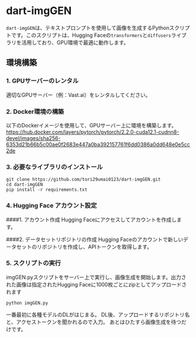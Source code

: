 # dart-imgGEN
`dart-imgGEN`は、テキストプロンプトを使用して画像を生成するPythonスクリプトです。このスクリプトは、Hugging Faceの`transformers`と`diffusers`ライブラリを活用しており、GPU環境で最適に動作します。

## 環境構築

### 1. GPUサーバーのレンタル
適切なGPUサーバー（例：Vast.ai）をレンタルしてください。

### 2. Docker環境の構築
以下のDockerイメージを使用して、GPUサーバー上に環境を構築します。
https://hub.docker.com/layers/pytorch/pytorch/2.2.0-cuda12.1-cudnn8-devel/images/sha256-6353d21b66b5c00ae0f2683e447a0ba392157761f6dd0386a0dd648e0e5cc2de

### 3. 必要なライブラリのインストール
```
git clone https://github.com/tori29umai0123/dart-imgGEN.git
cd dart-imgGEN
pip install -r requirements.txt
```
### 4. Hugging Face アカウント設定

####1. アカウント作成
Hugging Faceにアクセスしてアカウントを作成します。

####2. データセットリポジトリの作成
Hugging Faceのアカウントで新しいデータセットのリポジトリを作成し、APIトークンを取得します。

### 5. スクリプトの実行
imgGEN.pyスクリプトをサーバー上で実行し、画像生成を開始します。出力された画像は指定されたHugging Faceに1000枚ごとにzipとしてアップロードされます
```
python imgGEN.py
```
一番最初に各種モデルのDLがはじまる。
DL後、アップロードするリポジトリ名と、アクセストークンを聞かれるので入力。
あとはひたすら画像生成を待つだけです。
